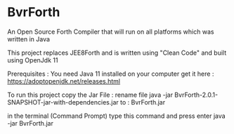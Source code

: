 # BvrForth
An Open Source Forth Compiler that will run on all platforms which was written in Java

This project replaces JEE8Forth and is written using "Clean Code" and built using OpenJdk 11

Prerequisites :
You need Java 11 installed on your computer
get it here : https://adoptopenjdk.net/releases.html

To run this project copy the Jar File :
rename file java -jar BvrForth-2.0.1-SNAPSHOT-jar-with-dependencies.jar to : BvrForth.jar

in the terminal (Command Prompt) type this command and press enter 
java -jar BvrForth.jar
